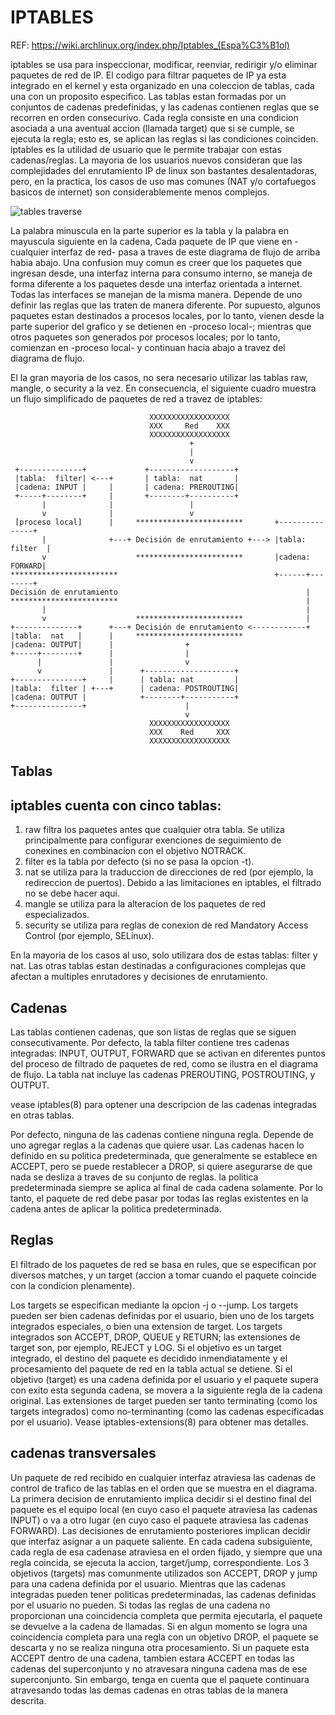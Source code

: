 # IPTABLES

REF: https://wiki.archlinux.org/index.php/Iptables_(Espa%C3%B1ol)

iptables se usa para inspeccionar, modificar, reenviar, redirigir
y/o eliminar paquetes de red de IP. El codigo para filtrar paquetes
de IP ya esta integrado en el kernel y esta organizado en una
coleccion de tablas, cada una con un proposito especifico. Las
tablas estan formadas por un conjuntos de cadenas predefinidas, y
las cadenas contienen reglas que se recorren en orden consecurivo.
Cada regla consiste en una condicion asociada a una aventual accion
(llamada target) que si se cumple, se ejecuta la regla; esto es, se
aplican las reglas si las condiciones coinciden. iptables es la
utilidad de usuario que le permite trabajar con estas cadenas/reglas.
La mayoria de los usuarios nuevos consideran que las complejidades del
enrutamiento IP de linux son bastantes desalentadoras, pero, en la
practica, los casos de uso mas comunes (NAT y/o cortafuegos basicos
de internet) son considerablemente menos complejos.

![tables traverse](https://www.frozentux.net/iptables-tutorial/images/tables_traverse.jpg)

La palabra minuscula en la parte superior es la tabla y la palabra en
mayuscula siguiente en la cadena, Cada paquete de IP que viene en
-cualquier interfaz de red- pasa a traves de este diagrama de flujo
de arriba habia abajo. Una confusion muy comun es creer que los paquetes
que ingresan desde, una interfaz interna para consumo interno, se maneja
de forma diferente a los paquetes desde una interfaz orientada a internet.
Todas las interfaces se manejan de la misma manera. Depende de uno definir
las reglas que las traten de manera diferente. Por supuesto, algunos
paquetes estan destinados a procesos locales, por lo tanto, vienen desde
la parte superior del grafico y se detienen en -proceso local-; mientras
que otros paquetes son generados por procesos locales; por lo tanto,
comienzan en -proceso local- y continuan hacia abajo a travez del diagrama
de flujo.

El la gran mayoria de los casos, no sera necesario utilizar las tablas
raw, mangle, o security a la vez. En consecuencia, el siguiente cuadro
muestra un flujo simplificado de paquetes de red a travez de iptables:

~~~
                               XXXXXXXXXXXXXXXXXX
                               XXX     Red    XXX
                               XXXXXXXXXXXXXXXXXX
                                        +
                                        |
                                        v
 +--------------+             +-------------------+
 |tabla:  filter| <---+       | tabla:  nat       |
 |cadena: INPUT |     |       | cadena: PREROUTING|
 +-----+--------+     |       +--------+----------+
       |              |                 |
       v              |                 v
 [proceso local]      |     ************************       +---------------+
       |              +---+ Decisión de enrutamiento +---> |tabla: filter  |
       v                    ************************       |cadena: FORWARD|
************************                                   +------+--------+
Decisión de enrutamiento                                          |
************************                                          |
       |                                                          |
       v                    ************************              |
+--------------+      +---+ Decisión de enrutamiento <------------+
|tabla:  nat   |      |     ************************
|cadena: OUTPUT|      |                +
+-----+--------+      |                |
      |               |                v
      v               |      +--------------------+
+---------------+     |      | tabla: nat         |
|tabla:  filter | +---+      | cadena: POSTROUTING|
|cadena: OUTPUT |            +--------+-----------+
+---------------+                      |
                                       v
                               XXXXXXXXXXXXXXXXXX
                               XXX    Red     XXX
                               XXXXXXXXXXXXXXXXXX
~~~

## Tablas

iptables cuenta con cinco tablas:
-------------------------------
1. raw filtra los paquetes antes que cualquier otra tabla. Se utiliza
principalmente para configurar exenciones de seguimiento de conexines
en combinacion con el objetivo NOTRACK.
2. filter es la tabla por defecto (si no se pasa la opcion -t).
3. nat se utiliza para la traduccion de direcciones de red (por
ejemplo, la redireccion de puertos). Debido a las limitaciones en
iptables, el filtrado no se debe hacer aqui.
4. mangle se utiliza para la alteracion de los paquetes de red
especializados.
5. security se utiliza para reglas de conexion de red Mandatory Access
Control (por ejemplo, SELinux).

En la mayoria de los casos al uso, solo utilizara dos de estas tablas:
filter y nat. Las otras tablas estan destinadas a configuraciones
complejas que afectan a multiples enrutadores y decisiones de enrutamiento.


## Cadenas

Las tablas contienen cadenas, que son listas de reglas que se siguen
consecutivamente. Por defecto, la tabla filter contiene tres cadenas
integradas: INPUT, OUTPUT, FORWARD que se activan en diferentes puntos
del proceso de filtrado de paquetes de red, como se ilustra en el
diagrama de flujo. La tabla nat incluye las cadenas PREROUTING,
POSTROUTING, y OUTPUT.

vease iptables(8) para optener una descripcion de las cadenas integradas
en otras tablas.

Por defecto, ninguna de las cadenas contiene ninguna regla. Depende de
uno agregar reglas a la cadenas que quiere usar. Las cadenas hacen lo
definido en su politica predeterminada, que generalmente se establece en
ACCEPT, pero se puede restablecer a DROP, si quiere asegurarse de que
nada se desliza a traves de su conjunto de reglas. la politica
predeterminada siempre se aplica al final de cada cadena solamente. Por
lo tanto, el paquete de red debe pasar por todas las reglas existentes en
la cadena antes de aplicar la politica predeterminada.


## Reglas

El filtrado de los paquetes de red se basa en rules, que se especifican
por diversos matches, y un target (accion a tomar cuando el paquete
coincide con la condicion plenamente).

Los targets se especifican mediante la opcion -j o --jump. Los targets
pueden ser bien cadenas definidas por el usuario, bien uno de los targets
integrados especiales, o bien una extension de target. Los targets
integrados son ACCEPT, DROP, QUEUE y RETURN; las extensiones de target son,
por ejemplo, REJECT y LOG. Si el objetivo es un target integrado, el destino
del paquete es decidido inmendiatamente y el procesamiento del paquete de
red en la tabla actual se detiene. Si el objetivo (target) es una cadena
definida por el usuario y el paquete supera con exito esta segunda cadena,
se movera a la siguiente regla de la cadena original. Las extensiones de
target pueden ser tanto terminating (como los targets integrados) como
no-terminanting (como las cadenas especificadas por el usuario). Vease
iptables-extensions(8) para obtener mas detalles.

## cadenas transversales

Un paquete de red recibido en cualquier interfaz atraviesa las cadenas
de control de trafico de las tablas en el orden que se muestra en el 
diagrama. La primera decision de enrutamiento implica decidir si el 
destino final del paquete es el equipo local (en cuyo caso el paquete
atraviesa las cadenas INPUT) o va a otro lugar (en cuyo caso el paquete
atraviesa las cadenas FORWARD). Las decisiones de enrutamiento posteriores
implican decidir que interfaz asignar a un paquete saliente. En cada cadena
subsiguiente, cada regla de esa cadenase atraviesa en el orden fijado, y
siempre que una regla coincida, se ejecuta la accion, target/jump,
correspondiente. Los 3 objetivos (targets) mas comunmente utilizados son
ACCEPT, DROP y jump para una cadena definida por el usuario. Mientras que
las cadenas integradas pueden tener politicas predeterminadas, las cadenas
definidas por el usuario no pueden. Si todas las reglas de una cadena no
proporcionan una coincidencia completa que permita ejecutarla, el paquete
se devuelve a la cadena de llamadas. Si en algun momento se logra una
coincidencia completa para una regla con un objetivo DROP, el paquete se
descarta y no se realiza ninguna otra procesamiento. Si un paquete esta
ACCEPT dentro de una cadena, tambien estara ACCEPT en todas las cadenas
del superconjunto y no atravesara ninguna cadena mas de ese superconjunto.
Sin embargo, tenga en cuenta que el paquete continuara atravesando todas
las demas cadenas en otras tablas de la manera descrita.
